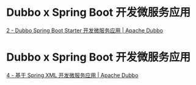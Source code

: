 
# Dubbo x Spring Boot 开发微服务应用
[2 - Dubbo Spring Boot Starter 开发微服务应用 | Apache Dubbo](https://cn.dubbo.apache.org/zh-cn/overview/quickstart/java/spring-boot/#%E5%8A%A8%E6%89%8B%E5%AE%9E%E8%B7%B5%E4%BB%8E%E9%9B%B6%E4%BB%A3%E7%A0%81%E5%BC%80%E5%8F%91%E7%89%88)



# Dubbo x Spring Boot 开发微服务应用
[4 - 基于 Spring XML 开发微服务应用 | Apache Dubbo](https://cn.dubbo.apache.org/zh-cn/overview/mannual/java-sdk/quick-start/spring-xml/)
